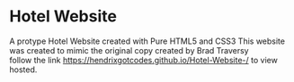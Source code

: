 # Hotel Website 
 A protype Hotel Website created with Pure HTML5 and CSS3
 This website was created to mimic the original copy created by Brad Traversy  
follow the link https://hendrixgotcodes.github.io/Hotel-Website-/ to view hosted.
